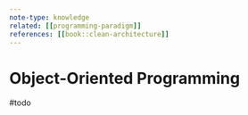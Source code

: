 ```yaml
---
note-type: knowledge
related: [[programming-paradigm]]
references: [[book::clean-architecture]]
---
```


# Object-Oriented Programming

#todo
